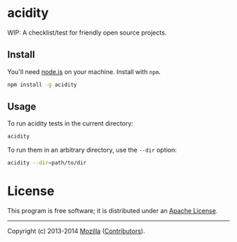 # acidity

WIP: A checklist/test for friendly open source projects.

## Install

You'll need [node.js](http://nodejs.org/) on your machine. Install with `npm`.

```bash
npm install -g acidity
```

## Usage

To run acidity tests in the current directory:

```bash
acidity
```

To run them in an arbitrary directory, use the `--dir` option:

```bash
acidity --dir=path/to/dir
```

# License

This program is free software; it is distributed under an
[Apache License](https://github.com/mozilla/acidity/blob/master/LICENSE).

---

Copyright (c) 2013-2014 [Mozilla](https://mozilla.org/)
([Contributors](https://github.com/mozilla/acidity/graphs/contributors)).
